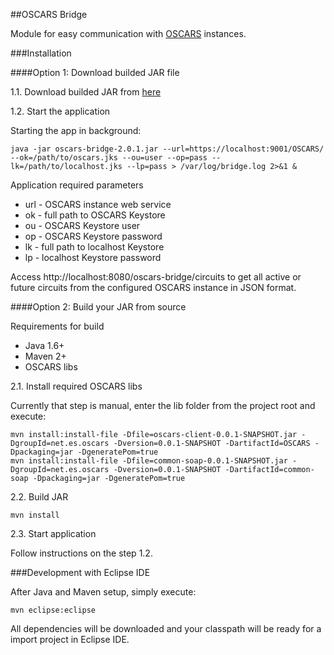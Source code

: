 ##OSCARS Bridge

Module for easy communication with [OSCARS](https://github.com/esnet/oscars) instances.

###Installation

####Option 1: Download builded JAR file

1.1. Download builded JAR from [here](http://meican-cipo.inf.ufrgs.br/playground/oscars-bridge-2.0.1.jar)

1.2. Start the application

Starting the app in background:

```
java -jar oscars-bridge-2.0.1.jar --url=https://localhost:9001/OSCARS/ --ok=/path/to/oscars.jks --ou=user --op=pass --lk=/path/to/localhost.jks --lp=pass > /var/log/bridge.log 2>&1 &
```

Application required parameters

- url - OSCARS instance web service
- ok - full path to OSCARS Keystore
- ou - OSCARS Keystore user
- op - OSCARS Keystore password
- lk - full path to localhost Keystore
- lp - localhost Keystore password

Access http://localhost:8080/oscars-bridge/circuits to get all active or future circuits from the configured OSCARS instance in JSON format.

####Option 2: Build your JAR from source

Requirements for build

- Java 1.6+
- Maven 2+
- OSCARS libs

2.1. Install required OSCARS libs 

Currently that step is manual, enter the lib folder from the project root and execute:

```
mvn install:install-file -Dfile=oscars-client-0.0.1-SNAPSHOT.jar -DgroupId=net.es.oscars -Dversion=0.0.1-SNAPSHOT -DartifactId=OSCARS -Dpackaging=jar -DgeneratePom=true
mvn install:install-file -Dfile=common-soap-0.0.1-SNAPSHOT.jar -DgroupId=net.es.oscars -Dversion=0.0.1-SNAPSHOT -DartifactId=common-soap -Dpackaging=jar -DgeneratePom=true
```

2.2. Build JAR

```
mvn install
```

2.3. Start application

Follow instructions on the step 1.2.

###Development with Eclipse IDE

After Java and Maven setup, simply execute:

```
mvn eclipse:eclipse
```

All dependencies will be downloaded and your classpath will be ready for a import project in Eclipse IDE.
